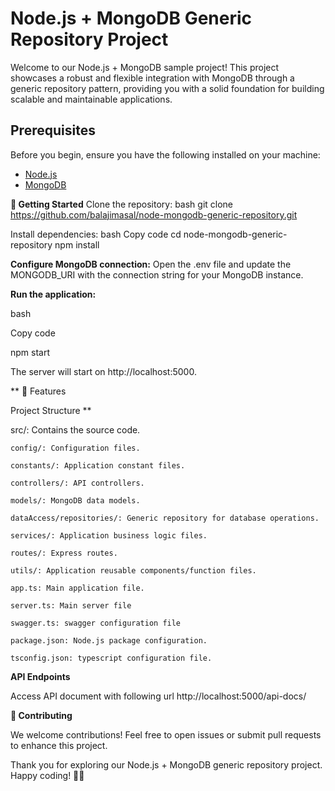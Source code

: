 # Node.js + MongoDB Generic Repository Project

Welcome to our Node.js + MongoDB sample project! This project showcases a robust and flexible integration with MongoDB through a generic repository pattern, providing you with a solid foundation for building scalable and maintainable applications.

## Prerequisites

Before you begin, ensure you have the following installed on your machine:

- [Node.js](https://nodejs.org/)
- [MongoDB](https://www.mongodb.com/try/download/community)
  
**🚀 Getting Started**
Clone the repository:
  bash
  git clone https://github.com/balajimasal/node-mongodb-generic-repository.git
  
Install dependencies:
bash
Copy code
cd node-mongodb-generic-repository
npm install

**Configure MongoDB connection:**
Open the .env file and update the MONGODB_URI with the connection string for your MongoDB instance.

**Run the application:**

bash

Copy code

npm start

The server will start on http://localhost:5000.

**
🌟 Features

Project Structure
**

src/: Contains the source code.

    config/: Configuration files.
    
    constants/: Application constant files.
    
    controllers/: API controllers.
    
    models/: MongoDB data models.
    
    dataAccess/repositories/: Generic repository for database operations.
    
    services/: Application business logic files.
    
    routes/: Express routes.
    
    utils/: Application reusable components/function files.
    
    app.ts: Main application file.
    
    server.ts: Main server file
    
    swagger.ts: swagger configuration file
    
    package.json: Node.js package configuration.
    
    tsconfig.json: typescript configuration file.
    
**API Endpoints**

Access API document with following url http://localhost:5000/api-docs/

**🤝 Contributing**

We welcome contributions! Feel free to open issues or submit pull requests to enhance this project.


Thank you for exploring our Node.js + MongoDB generic repository project. Happy coding! 🚀🌐
